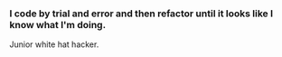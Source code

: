 <p>
  <h3>I code by trial and error and then refactor until it looks like I know what I'm doing.</h3>
</p>
Junior white hat hacker.
